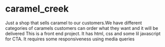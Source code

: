 # caramel_creek
Just a shop that sells caramel to our customers.We have different categories of caramels 
customers can order what they want and it will be delivered
This is a front end project. It has html, css and some lil javascript for CTA.
It requires some responsiveness using media queries

